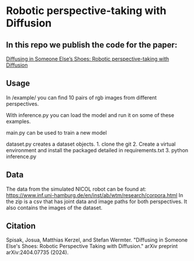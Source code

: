 # Robotic perspective-taking with Diffusion

## In this repo we publish the code for the paper: 
[Diffusing in Someone Else’s Shoes: Robotic perspective-taking with Diffusion](https://wtmbib.informatik.uni-hamburg.de/Basilic/publis/888/)

## Usage
In /example/ you can find 10 pairs of rgb images from different perspectives.

With inference.py you can load the model and run it on some of these examples.

main.py can be used to train a new model

dataset.py creates a dataset objects.
    1. clone the git
    2. Create a virtual environment and install the packaged detailed in requirements.txt
    3. python inference.py


## Data
The data from the simulated NICOL robot can be found at: https://www.inf.uni-hamburg.de/en/inst/ab/wtm/research/corpora.html
In the zip is a csv that has joint data and image paths for both perspectives. It also contains the images of the dataset.

## Citation
Spisak, Josua, Matthias Kerzel, and Stefan Wermter. "Diffusing in Someone Else's Shoes: Robotic Perspective Taking with Diffusion." arXiv preprint arXiv:2404.07735 (2024).